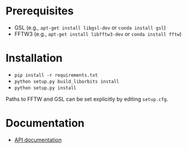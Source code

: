 # Prerequisites

- GSL (e.g., `apt-get install libgsl-dev` or `conda install gsl`)
- FFTW3 (e.g., `apt-get install libfftw3-dev` or `conda install fftw`)

# Installation

- `pip install -r requirements.txt`
- `python setup.py build_liborbits install`
- `python setup.py install`

Paths to FFTW and GSL can be set explicitly by editing `setup.cfg`.

# Documentation

- [API documentation](https://lisa.pages.in2p3.fr/LDC/)
